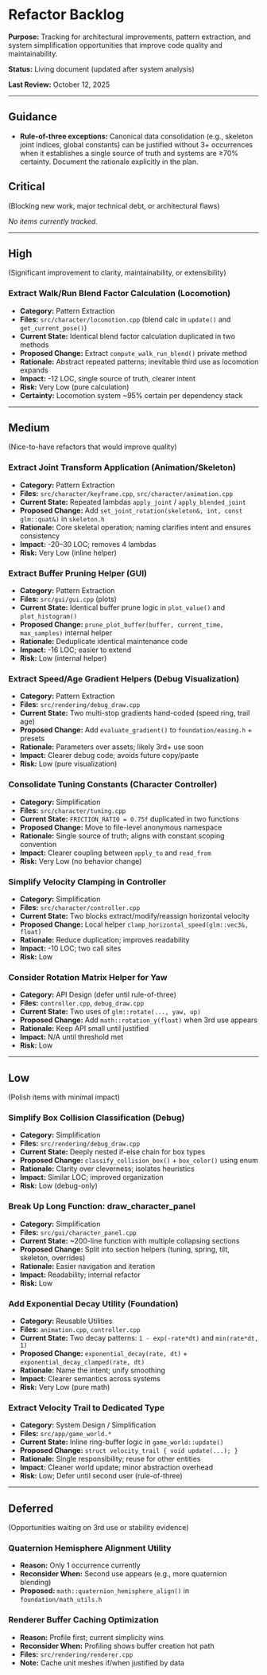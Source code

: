 # Refactor Backlog

**Purpose:** Tracking for architectural improvements, pattern extraction, and system simplification opportunities that improve code quality and maintainability.

**Status:** Living document (updated after system analysis)

**Last Review:** October 12, 2025

---

## Guidance

- **Rule-of-three exceptions:** Canonical data consolidation (e.g., skeleton joint indices, global constants) can be justified without 3+ occurrences when it establishes a single source of truth and systems are ≥70% certainty. Document the rationale explicitly in the plan.

## Critical

(Blocking new work, major technical debt, or architectural flaws)

*No items currently tracked.*

---

## High

(Significant improvement to clarity, maintainability, or extensibility)

### Extract Walk/Run Blend Factor Calculation (Locomotion)
- **Category:** Pattern Extraction
- **Files:** `src/character/locomotion.cpp` (blend calc in `update()` and `get_current_pose()`)
- **Current State:** Identical blend factor calculation duplicated in two methods
- **Proposed Change:** Extract `compute_walk_run_blend()` private method
- **Rationale:** Abstract repeated patterns; inevitable third use as locomotion expands
- **Impact:** -12 LOC, single source of truth, clearer intent
- **Risk:** Very Low (pure calculation)
- **Certainty:** Locomotion system ~95% certain per dependency stack

---

## Medium

(Nice-to-have refactors that would improve quality)

### Extract Joint Transform Application (Animation/Skeleton)
- **Category:** Pattern Extraction
- **Files:** `src/character/keyframe.cpp`, `src/character/animation.cpp`
- **Current State:** Repeated lambdas `apply_joint` / `apply_blended_joint`
- **Proposed Change:** Add `set_joint_rotation(skeleton&, int, const glm::quat&)` in `skeleton.h`
- **Rationale:** Core skeletal operation; naming clarifies intent and ensures consistency
- **Impact:** -20–30 LOC; removes 4 lambdas
- **Risk:** Very Low (inline helper)

### Extract Buffer Pruning Helper (GUI)
- **Category:** Pattern Extraction
- **Files:** `src/gui/gui.cpp` (plots)
- **Current State:** Identical buffer prune logic in `plot_value()` and `plot_histogram()`
- **Proposed Change:** `prune_plot_buffer(buffer, current_time, max_samples)` internal helper
- **Rationale:** Deduplicate identical maintenance code
- **Impact:** -16 LOC; easier to extend
- **Risk:** Low (internal helper)

### Extract Speed/Age Gradient Helpers (Debug Visualization)
- **Category:** Pattern Extraction
- **Files:** `src/rendering/debug_draw.cpp`
- **Current State:** Two multi-stop gradients hand-coded (speed ring, trail age)
- **Proposed Change:** Add `evaluate_gradient()` to `foundation/easing.h` + presets
- **Rationale:** Parameters over assets; likely 3rd+ use soon
- **Impact:** Clearer debug code; avoids future copy/paste
- **Risk:** Low (pure visualization)

### Consolidate Tuning Constants (Character Controller)
- **Category:** Simplification
- **Files:** `src/character/tuning.cpp`
- **Current State:** `FRICTION_RATIO = 0.75f` duplicated in two functions
- **Proposed Change:** Move to file-level anonymous namespace
- **Rationale:** Single source of truth; aligns with constant scoping convention
- **Impact:** Clearer coupling between `apply_to` and `read_from`
- **Risk:** Very Low (no behavior change)

### Simplify Velocity Clamping in Controller
- **Category:** Simplification
- **Files:** `src/character/controller.cpp`
- **Current State:** Two blocks extract/modify/reassign horizontal velocity
- **Proposed Change:** Local helper `clamp_horizontal_speed(glm::vec3&, float)`
- **Rationale:** Reduce duplication; improves readability
- **Impact:** -10 LOC; two call sites
- **Risk:** Low

### Consider Rotation Matrix Helper for Yaw
- **Category:** API Design (defer until rule-of-three)
- **Files:** `controller.cpp`, `debug_draw.cpp`
- **Current State:** Two uses of `glm::rotate(..., yaw, up)`
- **Proposed Change:** Add `math::rotation_y(float)` when 3rd use appears
- **Rationale:** Keep API small until justified
- **Impact:** N/A until threshold met
- **Risk:** Low

---

## Low

(Polish items with minimal impact)

### Simplify Box Collision Classification (Debug)
- **Category:** Simplification
- **Files:** `src/rendering/debug_draw.cpp`
- **Current State:** Deeply nested if-else chain for box types
- **Proposed Change:** `classify_collision_box()` + `box_color()` using enum
- **Rationale:** Clarity over cleverness; isolates heuristics
- **Impact:** Similar LOC; improved organization
- **Risk:** Low (debug-only)

### Break Up Long Function: draw_character_panel
- **Category:** Simplification
- **Files:** `src/gui/character_panel.cpp`
- **Current State:** ~200-line function with multiple collapsing sections
- **Proposed Change:** Split into section helpers (tuning, spring, tilt, skeleton, overrides)
- **Rationale:** Easier navigation and iteration
- **Impact:** Readability; internal refactor
- **Risk:** Low

### Add Exponential Decay Utility (Foundation)
- **Category:** Reusable Utilities
- **Files:** `animation.cpp`, `controller.cpp`
- **Current State:** Two decay patterns: `1 - exp(-rate*dt)` and `min(rate*dt, 1)`
- **Proposed Change:** `exponential_decay(rate, dt)` + `exponential_decay_clamped(rate, dt)`
- **Rationale:** Name the intent; unify smoothing
- **Impact:** Clearer semantics across systems
- **Risk:** Very Low (pure math)

### Extract Velocity Trail to Dedicated Type
- **Category:** System Design / Simplification
- **Files:** `src/app/game_world.*`
- **Current State:** Inline ring-buffer logic in `game_world::update()`
- **Proposed Change:** `struct velocity_trail { void update(...); }`
- **Rationale:** Single responsibility; reuse for other entities
- **Impact:** Cleaner world update; minor abstraction overhead
- **Risk:** Low; Defer until second user (rule-of-three)

---

## Deferred

(Opportunities waiting on 3rd use or stability evidence)

### Quaternion Hemisphere Alignment Utility
- **Reason:** Only 1 occurrence currently
- **Reconsider When:** Second use appears (e.g., more quaternion blending)
- **Proposed:** `math::quaternion_hemisphere_align()` in `foundation/math_utils.h`

### Renderer Buffer Caching Optimization
- **Reason:** Profile first; current simplicity wins
- **Reconsider When:** Profiling shows buffer creation hot path
- **Files:** `src/rendering/renderer.cpp`
- **Note:** Cache unit meshes if/when justified by data
